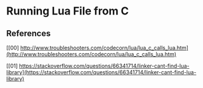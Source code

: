 # Running Lua File from C

## References

[[00] http://www.troubleshooters.com/codecorn/lua/lua_c_calls_lua.htm](http://www.troubleshooters.com/codecorn/lua/lua_c_calls_lua.htm)

[[01] https://stackoverflow.com/questions/66341714/linker-cant-find-lua-library](https://stackoverflow.com/questions/66341714/linker-cant-find-lua-library)